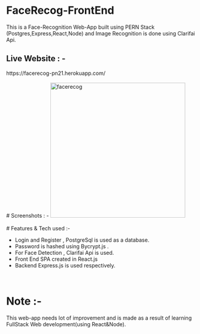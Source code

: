 # FaceRecog-FrontEnd
This is a Face-Recognition Web-App built using PERN Stack (Postgres,Express,React,Node) and Image Recognition is done using Clarifai Api.
<br>
<h2>Live Website : - </h2> https://facerecog-pn21.herokuapp.com/
<br>
<br>
# Screenshots : -
<img width="360" alt="facerecog" src="https://user-images.githubusercontent.com/41236287/87526676-c0392f80-c6a8-11ea-9abf-987e827627e3.png">
<br>
<br>
# Features & Tech used :-
<ul><li> Login and Register , PostgreSql is used as a database.
    <li> Password is hashed using Bycrypt.js .
    <li> For Face Detection , Clarifai Api is used.
    <li> Front End SPA created in React.js
    <li> Backend Express.js is used respectively.  
</ul>
<br>

# Note :-
This web-app needs lot of improvement and is made as a result of learning FullStack Web development(using React&Node).

